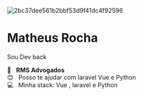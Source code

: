 

![2bc37dee561b2bbf53d9f41dc4f92596](https://user-images.githubusercontent.com/56950752/103897348-2b9d1080-50d2-11eb-9948-62865697f9c9.jpg)

# Matheus Rocha

 Sou Dev back<br/>

 :rocket:  &nbsp;  **RMS Advogados**
 <br/> :blush: &nbsp; Posso te ajudar com laravel Vue e Python
 <br/> :computer: &nbsp; Minha stack: Vue , laravel e Python 
